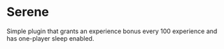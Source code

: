 # Serene

Simple plugin that grants an experience bonus every 100 experience and has
one-player sleep enabled.